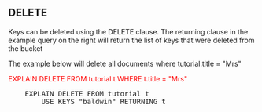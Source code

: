 ## DELETE

Keys can be deleted using the DELETE clause. The returning clause in the example query on the right will return the list of keys that were deleted from the bucket

The example below will delete all documents where tutorial.title = "Mrs"

<span style="color: red">
EXPLAIN DELETE FROM tutorial t WHERE t.title = "Mrs"
</span>

<pre id="example">
    EXPLAIN DELETE FROM tutorial t 
        USE KEYS "baldwin" RETURNING t
</pre>
